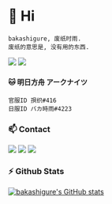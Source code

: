 # 🐾 Hi

    
    bakashigure, 废纸时雨.
    废纸的意思是, 没有用的东西.
[![](https://img.shields.io/badge/-BLOG-FF69B4?style=flat-square)](https://blog.shigure.fun)
[![](https://img.shields.io/badge/-ABOUT-lightgrey?style=flat-square)](https://shigure.fun)
    
#### 🐱 明日方舟   アークナイツ
    官服ID 孭织#416
    日服ID バカ時雨#4223

### 📫 Contact
[![](https://img.shields.io/badge/-t.me/bakashigure-3db6f1?style=flat-square&logo=Telegram&logoColor=2ca5e0)](https://t.me/bakashigure)
[![](https://img.shields.io/twitter/follow/bakashigure?logo=twitter&style=flat-square)](https://twitter.com/bakashigure)
[![](https://img.shields.io/badge/-baichishiyu@gmail.com-911318?style=flat-square&logo=Mail.RU&logoColor=white)](mailto:baichishiyu@gmail.com)

### :zap: Github Stats
[![bakashigure's GitHub stats](https://github-readme-stats.vercel.app/api?username=bakashigure)](https://github.com/bakashigure/github-readme-stats)

